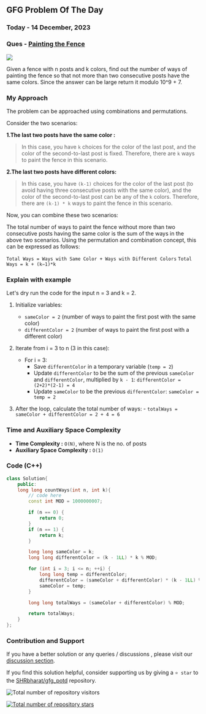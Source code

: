 ## GFG Problem Of The Day

### Today - 14 December, 2023
### Ques  - [Painting the Fence](https://www.geeksforgeeks.org/problems/painting-the-fence3727/1)
![](https://badgen.net/badge/Level/Medium/yellow)


Given a fence with n posts and k colors, find out the number of ways of painting the fence so that not more than two consecutive posts have the same colors. Since the answer can be large return it modulo 10^9 + 7.

### My Approach
The problem can be approached using combinations and permutations.

Consider the two scenarios:

**1.The last two posts have the same color :** 
>In this case, you have `k` choices for the color of the last post, and the color of the second-to-last post is fixed. Therefore, there are `k` ways to paint the fence in this scenario.

**2.The last two posts have different colors:** 
>In this case, you have `(k-1)` choices for the color of the last post (to avoid having three consecutive posts with the same color), and the color of the second-to-last post can be any of the `k` colors. Therefore, there are `(k-1) * k` ways to paint the fence in this scenario.

Now, you can combine these two scenarios:

The total number of ways to paint the fence without more than two consecutive posts having the same color is the sum of the ways in the above two scenarios.
Using the permutation and combination concept, this can be expressed as follows:

`Total Ways = Ways with Same Color + Ways with Different Colors`
`Total Ways = k + (k−1)*k`

### Explain with example
 Let's dry run the code for the input n = 3 and k = 2.

1. Initialize variables:
    - `sameColor = 2` (number of ways to paint the first post with the same color)
    - `differentColor = 2` (number of ways to paint the first post with a different color)

2. Iterate from i = 3 to n (3 in this case):
    - For i = 3:
        - Save `differentColor` in a temporary variable (`temp = 2`)
        - Update `differentColor` to be the sum of the  previous        `sameColor` and `differentColor`, multiplied by `k - 1`:
            `differentColor = (2+2)*(2-1) = 4`
        - Update `sameColor` to be the previous `differentColor`:
            `sameColor = temp = 2`
3. After the loop, calculate the total number of ways:
        - `totalWays = sameColor + differentColor = 2 + 4 = 6`

### Time and Auxiliary Space Complexity

- **Time Complexity            :**  `O(N)`, where N is the no. of posts
- **Auxiliary Space Complexity :**  `O(1)`

### Code (C++)
```cpp
class Solution{
    public:
    long long countWays(int n, int k){
        // code here
        const int MOD = 1000000007;

        if (n == 0) {
            return 0;
        }
        if (n == 1) {
            return k;
        }

        long long sameColor = k;
        long long differentColor = (k - 1LL) * k % MOD;

        for (int i = 3; i <= n; ++i) {
            long long temp = differentColor;
            differentColor = (sameColor + differentColor) * (k - 1LL) % MOD;
            sameColor = temp;
        }

        long long totalWays = (sameColor + differentColor) % MOD;

        return totalWays;
    }
};
```
### Contribution and Support

If you have a better solution or any queries / discussions , please visit our [discussion section](https://github.com/SHRbharat/gfg_potd/discussions).

If you find this solution helpful, consider supporting us by giving a `⭐ star` to the [SHRbharat/gfg_potd](https://github.com/SHRbharat/gfg_potd) repository.

![Total number of repository visitors](https://komarev.com/ghpvc/?username=SHRbharat&color=blueviolet&&label=Visitors)

[![Total number of repository stars](https://img.shields.io/github/stars/SHRbharat/gfg_potd.svg)](https://github.com/SHRbharat/gfg_potd/stargazers)